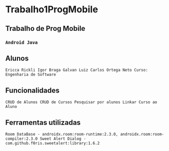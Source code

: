 # Trabalho1ProgMobile
## Trabalho de Prog Mobile

### `Android Java` ###

## Alunos
`Ericca Rickli
Igor Braga Galvan
Luiz Carlos Ortega Neto
Curso: Engenharia de Software`

## Funcionalidades
`CRUD de Alunos
CRUD de Cursos
Pesquisar por alunos
Linkar Curso ao Aluno`

## Ferramentas utilizadas
`Room DataBase - androidx.room:room-runtime:2.3.0, androidx.room:room-compiler:2.3.0
Sweet Alert Dialog - com.github.f0ris.sweetalert:library:1.6.2`
